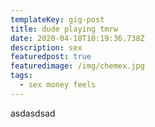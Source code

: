 ```yaml
---
templateKey: gig-post
title: dude playing tmrw
date: 2020-04-18T10:19:36.738Z
description: sex
featuredpost: true
featuredimage: /img/chemex.jpg
tags:
  - sex money feels
---
```

asdasdsad
